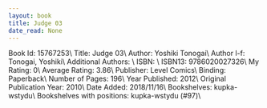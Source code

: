 ```yaml
---
layout: book
title: Judge 03
date_read: None
---
```


Book Id: 15767253\ 
Title: Judge 03\ 
Author: Yoshiki Tonogai\ 
Author l-f: Tonogai, Yoshiki\ 
Additional Authors: \ 
ISBN: \ 
ISBN13: 9786020027326\ 
My Rating: 0\ 
Average Rating: 3.86\ 
Publisher: Level Comics\ 
Binding: Paperback\ 
Number of Pages: 196\ 
Year Published: 2012\ 
Original Publication Year: 2010\ 
Date Added: 2018/11/16\ 
Bookshelves: kupka-wstydu\ 
Bookshelves with positions: kupka-wstydu (#97)\ 

